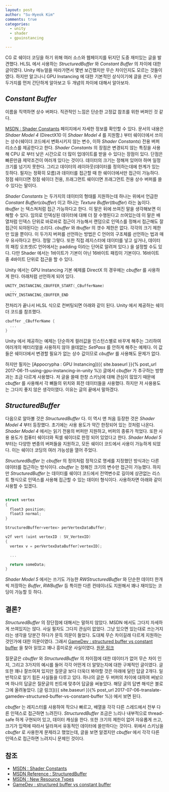 ```yaml
---
layout: post
author: "Su-Hyeok Kim"
comments: true
categories:
  - unity
  - shader
  - gpuinstancing

---
```


CG 로 쉐이더 코딩을 하기 위해 여러 소스와 웹페이지를 뒤지던 도중 재미있는 글을 발견했다. HLSL 에서 사용하는 _StructuredBuffer_ 와 _Constant Buffer_ 의 차이에 대한 글이였다. Unity 메뉴얼을 따라가면서 몇번 보긴했지만 무슨 차이인지도 모르는 것들이였다. 하지만 알고나니 GPU Instancing 에 대한 기본적인 상식이기에 글을 쓴다. 우선 두가지를 먼저 간단하게 알아보고 두 개념의 차이에 대해서 알아보자.

<!-- more -->

## _Constant Buffer_

이름을 직역하면 상수 버퍼다. 직관적인 느낌은 단순한 고정값 참조를 위한 버퍼인 것 같다.

[MSDN : Shader Constants](https://msdn.microsoft.com/ko-kr/library/windows/desktop/bb509581%28v=vs.85%29.aspx) 페이지에서 자세한 정보를 확인할 수 있다. 문서의 내용은 _Shdaer Model 4_ (DirectX10 이 _Shdaer Model 4_ 를 지원함.) 부터 쉐이더에서 쓰이는 상수(쉐이더 코드에서 변화시키지 않는 변수, 이하  _Shader Constants_) 전용 버퍼 리소스를 제공한다고 한다. _Shader Constants_ 의 장점은 변경되지 않는 특징을 사용해 CPU 로 부터 낮은 시간으로 더 많이 업데이트를 받을 수 있다는 장점이 있다. 단점은 빠른만큼 제약조건이 여러개 있다는 것이다. 데이터의 크기는 정해져 있어야 하며 일정 크기를 넘기지 못한다. 그리고 데이터의 레이아웃(데이터를 정의하는데에 한계가 있는 듯하다. 필자는 정확히 모름)과 데이터를 접근할 때 한 쉐이더에서만 접근이 가능하다. 정점 쉐이더면 정점 쉐이더 전용, 프래그먼트 쉐이더면 프래그먼트 전용 상수 버퍼를 쓸 수 있다는 말이다.

_Shader Constants_ 는 두가지의 데이터의 형태를 지원하는데 하나는 위에서 언급한 _Constant Buffer_(_cbuffer_) 이고 하나는 _Texture Buffer_(_tbuffer_) 라는 놈이다. _tbuffer_ 는 텍스쳐처럼 접근 가능하다고 한다. 이 말은 뒤에 쓰여진 말을 생각해보면 이해할 수 있다. 임의로 인덱싱된 데이터에 대해 더 잘 수행된다고 쓰여있는데 이 말은 배열처럼 인덱스 단위로 바로바로 접근이 가능해서 랜덤으로 인덱스를 정해서 접근해도 잘 접근이 되야된다는 소리다. _cbuffer_ 와 _tbuffer_ 의 갯수 제한은 없다. 각각의 크기 제한만 있을 뿐이다. 이 두가지 버퍼를 선언하는 방법은 C 언어의 구조체를 선언하는 법과 매우 유사하다고 한다. 정말 그렇다. 또한 직접 레지스터에 데이터를 넣고 싶거나, 데이터의 패킹 오프셋(C 언어에서는 padding 이라는 단어로 알려져 있다.) 을 설정할 수도 있다. 다만 Shader 에서는 1바이트가 기본이 아닌 16바이트 패킹이 기본이다. 16바이트 중 4바이트 단위로 접근을 할 수 있다.

Unity 에서는 GPU Instancing 기본 예제를 DirectX 의 경우에는 _cbuffer_ 를 사용하게 한다. 아래처럼 선언하게 되어 있다.

``` C
UNITY_INSTANCING_CBUFFER_START(_CBufferName)
  ...
UNITY_INSTANCING_CBUFFER_END
```
<!--__ -->
전처리가 끝나서 HLSL 식으로 컨버팅되면 아래와 같이 된다. Unity 에서 제공하는 쉐이더 코드를 참조했다.

``` C
cbuffer _CBufferName {
  ...
}
```

Unity 에서 제공하는 예제는 단순하게 컬러값을 인스턴스별로 바꾸게 해주는 그리하여 여러개의 메터리얼을 사용하지 않아 쓸데없는 _SetPass_ 를 안하게 해주는 예제다. 이 값들은 쉐이더에서 변경할 필요가 없는 상수 값이므로 _cbuffer_ 를 사용해도 문제가 없다.

하지만 필자는 [Appocrypha : GPU Instancing]({{ site.baseurl }}{% post_url 2017-06-11-using-gpu-instancing-in-unity %}) 글에서 _cbuffer_ 가 추구하는 방향과는 조금 다르게 사용했다. 저 글을 쓸때 한창 스키닝에 대해 관심이 많았기 때문에 _cbuffer_ 를 사용해서 각 뼈들의 위치와 회전 데이터들을 사용했다. 하지만 저 사용용도는 그다지 좋지 않은 생각이였다. 이유는 글의 끝에서 말하겠다.

## _StructuredBuffer_

다음으로 알아볼 것은 _StructuredBuffer_ 다. 이 역시 맨 처음 등장한 것은 _Shader Model 4_ 부터 등장했다. 초기에는 사용 용도가 약간 한정되어 있는 것처럼 나온다. _Shader Model 4_ 에서는 읽기 전용의 버퍼만 지원하고, 버퍼의 종류가 적었다. 또한 사용 용도가 컴퓨터 쉐이더와 픽셀 쉐이더로 한정 되어 있었다고 한다. _Shader Model 5_ 부터는 다양한 변종의 버퍼들을 지원하고, 모든 쉐이더 코드에서 사용이 가능하게 되었다. 이는 쉐이더 코딩의 여러 가능성을 열어 주었다.

_StructuredBuffer_ 는 _cbuffer_ 의 정의처럼 정적으로 명세를 지정했던 방식과는 다른 데이터를 접근하는 방식이다. _cbuffer_ 는 정해진 크기의 변수만 접근이 가능했다. 하지만 _StructuredBuffer_ 는 데이터를 쉐이더 코드에서 전역변수로 길이에 상관없는 리스트 형식으로 인덱스를 사용해 접근할 수 있는 데이터 형식이다. 사용하자면 아래와 같이 사용할 수 있겠다.

``` C

struct vertex
{
  float3 position;
  float3 normal;
}

StructuredBuffer<vertex> perVertexDataBuffer;

v2f vert (uint vertexID : SV_VertexID)
{
  vertex v = perVertexDataBuffer[vertexID];

  ...

  return someData;
}

```

_Shader Model 5_ 에서는 쓰기도 가능한 _RWStructuredBuffer_ 와 단순한 데이터 한개씩 저장하는 _Buffer_, _RWBuffer_ 등 특이한 다른 컨테이너도 지원해서 꽤나 재미있는 코딩이 가능할 듯 하다.

## 결론?

_StructuredBuffer_ 의 장단점에 대해서는 말하지 않았다. MSDN 에서도 그다지 자세하게 쓰여있지는 않다. 사실 필자도 그다지 관심이 없었다. 그냥 있으면 있는대로 쓰는거지 라는 생각을 당분간 하다가 문득 의문이 들었다. 도대체 무슨 차이길래 다르게 지원하는 것인가에 대한 의문이였다. 그래서 [GameDev : structured buffer vs constant buffer](https://www.gamedev.net/forums/topic/624529-structured-buffers-vs-constant-buffers/) 을 찾아 읽었고 꽤나 흥미로운 사실이였다. [원문 링크](https://www.gamedev.net/forums/topic/624529-structured-buffers-vs-constant-buffers/)

질문글은 _cbuffer_ 와 _StructuredBuffer_ 의 차이점에 대한 데이터가 없어 무슨 차이 인지, 그리고 3가지의 예시를 들어 각각 어떤게 더 알맞는지에 대한 구체적인 글이였다. 글또한 꽤나 잘쓰여져 있지만 질문글 보다 더욱더 봐야할 것은 아래에 달린 답글 2개다. 일반적으로 알기 힘든 사실들을 다루고 있다. 하나의 글은 두 버퍼의 차이에 대하여 써놨으며 하나의 답글은 질문글의 핀트에 맞추어 답글을 써놓았다. 해당 글의 답변 해석은 블로그에 올려놓았다. [글 링크]({{ site.baseurl }}{% post_url 2017-07-06-translate-gamedev-structured-buffer-vs-constant-buffer %}) 에서 보면 된다.

_cbuffer_ 는 레지스터를 사용하여 작으나 빠르고, 배열을 각각 다른 스레드에서 전부 다른 인덱스로 접근하면 느려진다. _StructuredBuffer_ 조금은 느리나 내부적으로 thread-safe 하게 구현되어 있고, 데이터 캐싱을 한다. 또한 크기의 제한이 없어 자유롭게 쓰고, 크기가 입력에 따라서 달라져서 유동적인 데이터에 쓸만하다는 것이다. 위에서 스키닝을 _cbuffer_ 로 사용한게 문제라고 했었는데, 글을 보면 알겠지만 _cbuffer_ 에서 각각 다른 인덱스로 접근하면 느려지니 문제인 것이다.

## 참조

 - [MSDN : Shader Constants](https://msdn.microsoft.com/ko-kr/library/windows/desktop/bb509581%28v=vs.85%29.aspx)
 - [MSDN Reference : StructuredBuffer](https://msdn.microsoft.com/en-us/library/windows/desktop/ff471514%28v=vs.85%29.aspx)
 - [MSDN : New Resource Types](https://msdn.microsoft.com/en-us/library/windows/desktop/ff476335%28v=vs.85%29.aspx)
 - [GameDev : structured buffer vs constant buffer](https://www.gamedev.net/forums/topic/624529-structured-buffers-vs-constant-buffers/)
